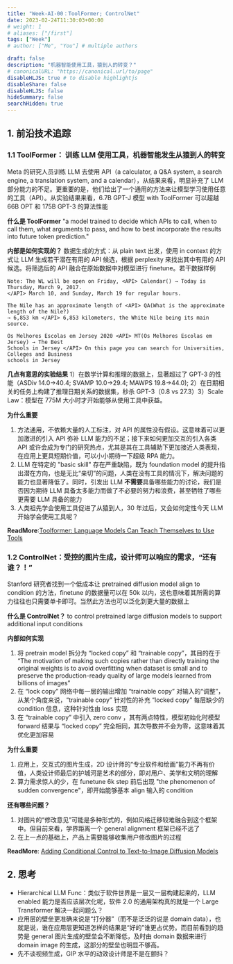 ```yaml
---
title: "Week-AI-00：ToolFormer; ControlNet"
date: 2023-02-24T11:30:03+00:00
# weight: 1
# aliases: ["/first"]
tags: ["Week"]
# author: ["Me", "You"] # multiple authors

draft: false
description: "机器智能使用工具，猿到人的转变？"
# canonicalURL: "https://canonical.url/to/page"
disableHLJS: true # to disable highlightjs
disableShare: false
disableHLJS: false
hideSummary: false
searchHidden: true
---
```
































## 1. 前沿技术追踪
### 1.1 ToolFormer： 训练 LLM 使用工具，机器智能发生从猿到人的转变
Meta 的研究人员训练 LLM 去使用 API（a calculator, a Q&A system, a search engine, a translation system, and a calendar），从结果来看，明显补充了 LLM 部分能力的不足。更重要的是，他们给出了一个通用的方法来让模型学习使用任意的工具（API）。从实验结果来看，6.7B GPT-J 模型 with ToolFormer 可以超越 66B OPT 和 175B GPT-3 的算法性能

**什么是 ToolFormer** "a model trained to decide which APIs to call, when to call them, what arguments to pass, and how to best incorporate the results into future token prediction."

**内部是如何实现的？** 数据生成的方式：从 plain text 出发，使用 in context 的方式让 LLM 生成若干潜在有用的 API 候选，根据 perplexity 来找出其中有用的 API 候选。将筛选后的 API 融合在原始数据中对模型进行 finetune。若干数据样例
```
Note: The WL will be open on Friday, <API> Calendar() → Today is Thursday, March 9, 2017.
</API> March 10, and Sunday, March 19 for regular hours.

The Nile has an approximate length of <API> QA(What is the approximate length of the Nile?)
→ 6,853 km </API> 6,853 kilometers, the White Nile being its main source.

Os Melhores Escolas em Jersey 2020 <API> MT(Os Melhores Escolas em Jersey) → The Best
Schools in Jersey </API> On this page you can search for Universities, Colleges and Business
schools in Jersey
```

**几点有意思的实验结果** 1）在数学计算和推理的数据上，显著超过了 GPT-3 的性能（ASDiv 14.0->40.4; SVAMP 10.0->29.4; MAWPS 19.8->44.0); 2）在日期相关的任务上构建了推理日期关系的数据集，秒杀 GPT-3（0.8 vs 27.3）3）Scale Law：模型在 775M 大小时才开始能够从使用工具中获益。

**为什么重要** 
1. 方法通用，不依赖大量的人工标注，对 API 的属性没有假设。这意味着可以更加激进的引入 API 弥补 LLM 能力的不足；接下来如何更加交互的引入各类 API 或许会成为专门的研究热点，尤其是其在工具辅助下更加接近人类表现，在应用上更具短期价值，可以小小期待一下超级 RPA 能力。
2. LLM 在特定的 "basic skill" 存在严重缺陷，既为 foundation model 的提升指出潜在方向，也是无比“亲切”的问题，人类在没有工具的情况下，解决问题的能力也显著降低了。同时，引发出 LLM **不需要**具备哪些能力的讨论，我们是否因为期待 LLM 具备太多能力而做了不必要的努力和浪费，甚至牺牲了哪些更需要 LLM 具备的能力
3. 人类祖先学会使用工具促进了从猿到人，30 年过后，又会如何定性今天 LLM 开始学会使用工具呢？

**ReadMore**:[Toolformer: Language Models Can Teach Themselves to Use Tools](https://arxiv.org/abs/2302.04761)


### 1.2 ControlNet：受控的图片生成，设计师可以响应的需求，“还有谁？！”
Stanford 研究者找到一个低成本让 pretrained diffusion model align to condition 的方法，finetune 的数据量可以在 50k 以内，这也意味着其所需的算力往往也只需要单卡即可。当然此方法也可以泛化到更大量的数据上

**什么是 ControlNet？**  to control pretrained large diffusion models to support additional input conditions

**内部如何实现** 
1. 将 pretrain model 拆分为 “locked copy” 和 “trainable copy”，其目的在于 “The motivation of making such copies rather than directly training the original
weights is to avoid overfitting when dataset is small and to preserve the production-ready quality of
large models learned from billions of images”
2. 在 “lock copy” 网络中每一层的输出增加 “trainable copy” 对输入的“调整”，从某个角度来说，“trainable copy” 针对性的补充 “locked copy” 每层缺少的 condition 信息，这种针对性由 loss 实现
3. 在 “trainable copy” 中引入 zero conv ，其有两点特性，模型初始化时模型 forward 结果与 “locked copy” 完全相同，其次导数并不会为零，这意味着其优化更加容易

**为什么重要**
1. 应用上，交互式的图片生成，2D 设计师的“专业软件和绘画”能力不再有价值，人类设计师最后的护城河是艺术的部分，即对用户、美学和文明的理解
2. 算力需求惊人的少，在 funetune 6k step 前后出现 "the phenomenon of sudden convergence"，即开始能够基本 align 输入的 condition

**还有哪些问题？**
1. 对图片的“修改意见”可能是多种形式的，例如风格迁移较难融合到这个框架中。但目前来看，学界距离一个 general alignment 框架已经不远了
2. 在上一点的基础上，产品上需要能够收集用户修改图片的过程

**ReadMore**: [Adding Conditional Control to Text-to-Image
Diffusion Models](https://arxiv.org/pdf/2302.05543.pdf)


## 2. 思考
- Hierarchical LLM Func：类似于软件世界是一层又一层构建起来的，LLM enabled 能力是否应该层次化呢，软件 2.0 的通用架构真的就是一个 Large Transformer 解决一起问题么？
- 应用层的壁垒更准确来说是“打分器”（而不是泛泛的说是 domain data），也就是说，谁在应用层更知道怎样的结果是“好的”谁更占优势。而目前看到的趋势是 general 图片生成的壁垒会不断降低，及时由 domain 数据来进行 domain image 的生成，这部分的壁垒也明显不够高。
- 先不谈视频生成，GIP 水平的动效设计师是不是在颤抖？
